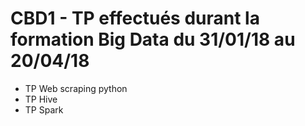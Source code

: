 # CBD1 - TP effectués durant la formation Big Data du 31/01/18 au 20/04/18

* TP Web scraping python
* TP Hive
* TP Spark



